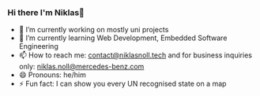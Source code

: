 ### Hi there I'm Niklas👋



- 🔭 I’m currently working on mostly uni projects
- 🌱 I’m currently learning Web Development, Embedded Software Engineering
- 📫 How to reach me: contact@niklasnoll.tech and for business inquiries only: niklas.noll@mercedes-benz.com
- 😄 Pronouns: he/him
- ⚡ Fun fact: I can show you every UN recognised state on a map
